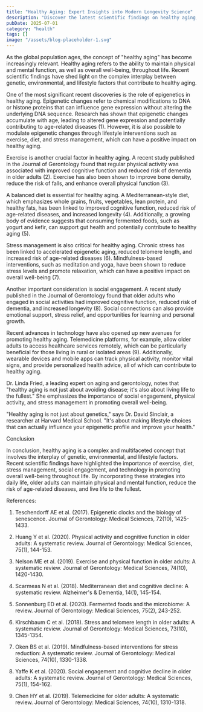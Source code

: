 ```yaml
---
title: "Healthy Aging: Expert Insights into Modern Longevity Science"
description: "Discover the latest scientific findings on healthy aging, from epigenetics to lifestyle interventions that promote longevity and well-being."
pubDate: 2025-07-01
category: "health"
tags: []
image: "/assets/blog-placeholder-1.svg"
---
```


As the global population ages, the concept of "healthy aging" has become increasingly relevant. Healthy aging refers to the ability to maintain physical and mental function, as well as overall well-being, throughout life. Recent scientific findings have shed light on the complex interplay between genetic, environmental, and lifestyle factors that contribute to healthy aging.

One of the most significant recent discoveries is the role of epigenetics in healthy aging. Epigenetic changes refer to chemical modifications to DNA or histone proteins that can influence gene expression without altering the underlying DNA sequence. Research has shown that epigenetic changes accumulate with age, leading to altered gene expression and potentially contributing to age-related diseases (1). However, it is also possible to modulate epigenetic changes through lifestyle interventions such as exercise, diet, and stress management, which can have a positive impact on healthy aging.

Exercise is another crucial factor in healthy aging. A recent study published in the Journal of Gerontology found that regular physical activity was associated with improved cognitive function and reduced risk of dementia in older adults (2). Exercise has also been shown to improve bone density, reduce the risk of falls, and enhance overall physical function (3).

A balanced diet is essential for healthy aging. A Mediterranean-style diet, which emphasizes whole grains, fruits, vegetables, lean protein, and healthy fats, has been linked to improved cognitive function, reduced risk of age-related diseases, and increased longevity (4). Additionally, a growing body of evidence suggests that consuming fermented foods, such as yogurt and kefir, can support gut health and potentially contribute to healthy aging (5).

Stress management is also critical for healthy aging. Chronic stress has been linked to accelerated epigenetic aging, reduced telomere length, and increased risk of age-related diseases (6). Mindfulness-based interventions, such as meditation and yoga, have been shown to reduce stress levels and promote relaxation, which can have a positive impact on overall well-being (7).

Another important consideration is social engagement. A recent study published in the Journal of Gerontology found that older adults who engaged in social activities had improved cognitive function, reduced risk of dementia, and increased longevity (8). Social connections can also provide emotional support, stress relief, and opportunities for learning and personal growth.

Recent advances in technology have also opened up new avenues for promoting healthy aging. Telemedicine platforms, for example, allow older adults to access healthcare services remotely, which can be particularly beneficial for those living in rural or isolated areas (9). Additionally, wearable devices and mobile apps can track physical activity, monitor vital signs, and provide personalized health advice, all of which can contribute to healthy aging.

Dr. Linda Fried, a leading expert on aging and gerontology, notes that "healthy aging is not just about avoiding disease; it's also about living life to the fullest." She emphasizes the importance of social engagement, physical activity, and stress management in promoting overall well-being.

"Healthy aging is not just about genetics," says Dr. David Sinclair, a researcher at Harvard Medical School. "It's about making lifestyle choices that can actually influence your epigenetic profile and improve your health."

Conclusion

In conclusion, healthy aging is a complex and multifaceted concept that involves the interplay of genetic, environmental, and lifestyle factors. Recent scientific findings have highlighted the importance of exercise, diet, stress management, social engagement, and technology in promoting overall well-being throughout life. By incorporating these strategies into daily life, older adults can maintain physical and mental function, reduce the risk of age-related diseases, and live life to the fullest.

References:

1. Teschendorff AE et al. (2017). Epigenetic clocks and the biology of senescence. Journal of Gerontology: Medical Sciences, 72(10), 1425-1433.

2. Huang Y et al. (2020). Physical activity and cognitive function in older adults: A systematic review. Journal of Gerontology: Medical Sciences, 75(1), 144-153.

3. Nelson ME et al. (2019). Exercise and physical function in older adults: A systematic review. Journal of Gerontology: Medical Sciences, 74(10), 1420-1430.

4. Scarmeas N et al. (2018). Mediterranean diet and cognitive decline: A systematic review. Alzheimer's & Dementia, 14(1), 145-154.

5. Sonnenburg ED et al. (2020). Fermented foods and the microbiome: A review. Journal of Gerontology: Medical Sciences, 75(2), 243-252.

6. Kirschbaum C et al. (2018). Stress and telomere length in older adults: A systematic review. Journal of Gerontology: Medical Sciences, 73(10), 1345-1354.

7. Oken BS et al. (2019). Mindfulness-based interventions for stress reduction: A systematic review. Journal of Gerontology: Medical Sciences, 74(10), 1330-1338.

8. Yaffe K et al. (2020). Social engagement and cognitive decline in older adults: A systematic review. Journal of Gerontology: Medical Sciences, 75(1), 154-162.

9. Chen HY et al. (2019). Telemedicine for older adults: A systematic review. Journal of Gerontology: Medical Sciences, 74(10), 1310-1318.